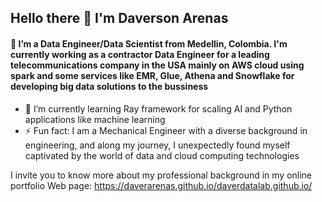 ## Hello there 👋 I'm Daverson Arenas
#### 🔭 I’m a Data Engineer/Data Scientist from Medellin, Colombia. I'm currently working as a contractor Data Engineer for a leading telecommunications company in the USA mainly on AWS cloud using spark and some services like EMR, Glue, Athena and Snowflake for developing big data solutions to the bussiness


- 🌱 I’m currently learning Ray framework for scaling AI and Python applications like machine learning
- ⚡ Fun fact: I am a Mechanical Engineer with a diverse background in engineering, and along my journey, I unexpectedly found myself captivated by the world of data and cloud computing technologies

I invite you to know more about my professional background in my online portfolio Web page: 
  https://daverarenas.github.io/daverdatalab.github.io/
<!--
**DaverArenas/DaverArenas** is a ✨ _special_ ✨ repository because its `README.md` (this file) appears on your GitHub profile.

Here are some ideas to get you started:

- 🔭 I’m currently working on ...
- 🌱 I’m currently learning ...
- 👯 I’m looking to collaborate on ...
- 🤔 I’m looking for help with ...
- 💬 Ask me about ...
- 📫 How to reach me: ...
- 😄 Pronouns: ...
- ⚡ Fun fact: ...
-->
